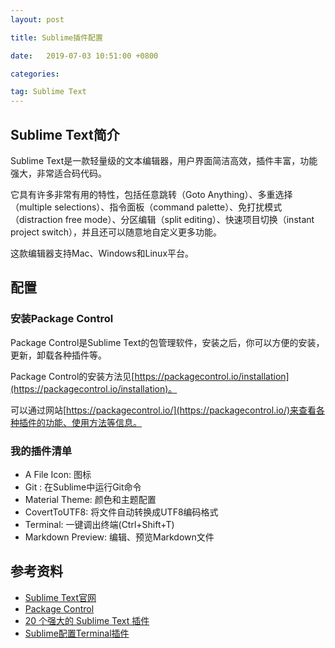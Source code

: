 ```yaml
---
layout: post

title: Sublime插件配置

date:   2019-07-03 10:51:00 +0800

categories: 

tag: Sublime Text
---
```


## Sublime Text简介
Sublime Text是一款轻量级的文本编辑器，用户界面简洁高效，插件丰富，功能强大，非常适合码代码。

它具有许多非常有用的特性，包括任意跳转（Goto Anything）、多重选择（multiple selections）、指令面板（command palette）、免打扰模式（distraction free mode）、分区编辑（split editing）、快速项目切换（instant project switch），并且还可以随意地自定义更多功能。

这款编辑器支持Mac、Windows和Linux平台。

<!-- more -->

## 配置
### 安装Package Control
Package Control是Sublime Text的包管理软件，安装之后，你可以方便的安装，更新，卸载各种插件等。

Package Control的安装方法见[https://packagecontrol.io/installation](https://packagecontrol.io/installation)。

可以通过网站[https://packagecontrol.io/](https://packagecontrol.io/)来查看各种插件的功能、使用方法等信息。

### 我的插件清单
* A File Icon: 图标
* Git : 在Sublime中运行Git命令
* Material Theme: 颜色和主题配置
* CovertToUTF8: 将文件自动转换成UTF8编码格式
* Terminal: 一键调出终端(Ctrl+Shift+T)
* Markdown Preview: 编辑、预览Markdown文件

## 参考资料
* [Sublime Text官网](http://www.sublimetext.com/)
* [Package Control](https://packagecontrol.io/)
* [20 个强大的 Sublime Text 插件](https://www.oschina.net/translate/20-powerful-sublimetext-plugins?print)
* [Sublime配置Terminal插件](https://blog.csdn.net/underdogs/article/details/78322639)